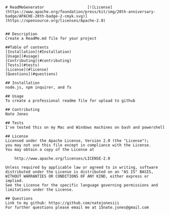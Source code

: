 
    # ReadMeGenerator                   [![License](https://www.apache.org/foundation/press/kit/img/20th-anniversary-badge/APACHE-20th-badge-2-cmyk.svg)](https://opensource.org/licenses/Apache-2.0)


    ## Description
    Create a ReadMe.md file for your project

    ##Table of contents 
    [Installation](#Installation)
    [Usage](#usage)
    [Contributing](#contributing)
    [Tests](#tests)
    [License](#license)
    [Questions](#questions)

    ## Installation
    node.js, npm inquirer, and fs
    
    ## Usage
    To create a professional readme file for upload to github
   
    ## Contributing
    Nate Jones

    ## Tests
    I've tested this on my Mac and Windows machines on bash and powershell

    ## License
    Licensed under the Apache License, Version 2.0 (the "License");
    you may not use this file except in compliance with the License.
    You may obtain a copy of the License at
    
        http://www.apache.org/licenses/LICENSE-2.0
    
    Unless required by applicable law or agreed to in writing, software
    distributed under the License is distributed on an "AS IS" BASIS,
    WITHOUT WARRANTIES OR CONDITIONS OF ANY KIND, either express or implied.
    See the License for the specific language governing permissions and
    limitations under the License.

    ## Questions
    Link to my github: https://github.com/natejonesiii
    For further questions please email me at 15nate.jones@gmail.com
    
